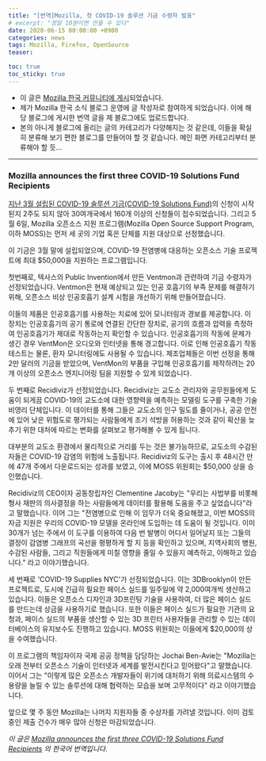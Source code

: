 ```yaml
---
title: "[번역]Mozilla, 첫 COVID-19 솔루션 기금 수령자 발표"
# excerpt: "정말 10분이면 만들 수 있다"
date: 2020-06-15 00:00:00 +0900
categories: news
tags: Mozilla, Firefox, OpenSource
teaser: 

toc: true  
toc_sticky: true 
---
```

  * 이 글은 <a href="http://www.mozilla.or.kr/community/blog/1611">Mozilla 한국 커뮤니티에 게시</a>되었습니다.
  * 제가 Mozilla 한국 소식 블로그 운영에 글 작성자로 참여하게 되었습니다. 이에 해당 블로그에 게시한 번역 글을 제 블로그에도 업로드합니다.
  * 본의 아니게 블로그에 올리는 글의 카테고리가 다양해지는 것 같은데, 이들을 확실히 분류해 보기 편한 블로그를 만들어야 할 것 같습니다. 메인 화면 카테고리부터 분류해야 할 듯...

---

### Mozilla announces the first three COVID-19 Solutions Fund Recipients

<a rel="noreferrer noopener" href="https://blog.mozilla.org/blog/2020/03/31/moss-launches-covid-19-solutions-fund/" target="_blank">지난 3월 설립된 COVID-19 솔루션 기금(COVID-19 Solutions Fund)</a>의 신청이 시작된지 2주도 되지 않아 30여개국에서 160개 이상의 신청들이 접수되었습니다. 그리고 5월 6일, Mozilla 오픈소스 지원 프로그램(Mozilla Open Source Support Program, 이하 MOSS)는 먼저 세 곳의 기업 혹은 단체를 지원 대상으로 선정했습니다.


이 기금은 3월 말에 설립되었으며, COVID-19 전염병에 대응하는 오픈소스 기술 프로젝트에 최대 $50,000을 지원하는 프로그램입니다.


첫번째로, 텍사스의 Public Invention에서 만든 Ventmon과 관련하여 기금 수령자가 선정되었습니다. Ventmon은 현재 예상되고 있는 인공 호흡기의 부족 문제를 해결하기 위해, 오픈소스 비상 인공호흡기 설계 시험을 개선하기 위해 만들어졌습니다.

이들의 제품은 인공호흡기를 사용하는 치료에 있어 모니터링과 경보를 제공합니다. 이 장치는 인공호흡기의 공기 통로에 연결된 간단한 장치로, 공기의 흐름과 압력을 측정하여 인공호흡기가 제대로 작동하는지 확인할 수 있습니다. 인공호흡기의 작동에 문제가 생긴 경우 VentMon은 오디오와 인터넷을 통해 경고합니다. 이로 인해 인공호흡기 작동 테스트는 물론, 환자 모니터링에도 사용될 수 있습니다. 제조업체들은 이번 선정을 통해 2만 달러의 기금을 받았으며, VentMon의 부품을 구입해 인공호흡기를 제작하려는 20개 이상의 오픈소스 엔지니어링 팀을 지원할 수 있게 되었습니다.

두 번째로 Recidiviz가 선정되었습니다. Recidiviz는 교도소 관리자와 공무원들에게 도움이 되게끔 COVID-19의 교도소에 대한 영향력을 예측하는 모델링 도구를 구축한 기술 비영리 단체입니다. 이 데이터를 통해 그들은 교도소의 인구 밀도를 줄이거나, 공공 안전에 있어 낮은 위험도로 평가되는 사람들에게 조기 석방을 허용하는 것과 같이 확산을 늦추기 위한 대처에 따르는 변화를 살펴보고 평가해볼 수 있게 됩니다.

대부분의 교도소 환경에서 물리적으로 거리를 두는 것은 불가능하므로, 교도소의 수감된 자들은 COVID-19 감염의 위험에 노출됩니다. Recidiviz의 도구는 출시 후 48시간 만에 47개 주에서 다운로드되는 성과를 보였고, 이에 MOSS 위원회는 $50,000 상을 승인했습니다.


Recidiviz의 CEO이자 공동창립자인 Clementine Jacoby는 "우리는 사법부를 비롯해 형사 재판의 의사결정을 하는 사람들에게 데이터를 활용해 도움을 주고 싶었습니다"라고 말했습니다. 이어 그는 "전염병으로 인해 이 임무가 더욱 중요해졌고, 이번 MOSS의 자금 지원은 우리의 COVID-19 모델을 온라인에 도입하는 데 도움이 될 것입니다. 이미 30개가 넘는 주에서 이 도구를 이용하여 다음 번 발병이 어디서 일어날지 또는 그들의 결정이 감염병 그래프의 곡선을 평평하게 할 지 등을 확인하고 있으며, 지역사회의 병원, 수감된 사람들, 그리고 직원들에게 미칠 영향을 줄일 수 있을지 예측하고, 이해하고 있습니다." 라고 이야기했습니다.


세 번째로 'COVID-19 Supplies NYC'가 선정되었습니다. 이는 3DBrooklyn이 만든 프로젝트로, 도시에 긴급히 필요한 페이스 실드를 일주일에 약 2,000여개씩 생산하고 있습니다. 이들은 오픈소스 디자인과 3D프린팅 기술을 사용하여, 더 많은 페이스 실드를 만드는데 상금을 사용하기로 했습니다. 또한 이들은 페이스 실드가 필요한 기관의 요청과, 페이스 실드의 부품을 생산할 수 있는 3D 프린터 사용자들을 관리할 수 있는 데이터베이스의 유지보수도 진행하고 있습니다. MOSS 위원회는 이들에게 $20,000의 상을 수여했습니다.

이 프로그램의 책임자이자 국제 공공 정책을 담당하는 Jochai Ben-Avie는 "Mozilla는 오래 전부터 오픈소스 기술이 인터넷과 세계를 발전시킨다고 믿어왔다"고 말했습니다. 이어서 그는 "이렇게 많은 오픈소스 개발자들이 위기에 대처하기 위해 의료시스템의 수용량을 늘릴 수 있는 솔루션에 대해 협력하는 모습을 보며 고무적이다" 라고 이야기했습니다.

앞으로 몇 주 동안 Mozilla는 나머지 지원자들 중 수상자를 가려낼 것입니다. 이미 검토중인 제출 건수가 매우 많아 신청은 마감되었습니다.

<em>이 글은 <a href="https://blog.mozilla.org/blog/2020/05/06/mozilla-announces-the-first-three-covid-19-solutions-fund-awardees/" target="_blank" rel="noreferrer noopener">Mozilla announces the first three COVID-19 Solutions Fund Recipients</a> 의 한국어 번역입니다.</em>